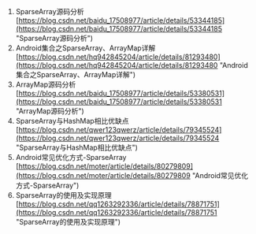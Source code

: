 1. SparseArray源码分析<br>[https://blog.csdn.net/baidu_17508977/article/details/53344185](https://blog.csdn.net/baidu_17508977/article/details/53344185 "SparseArray源码分析")
2. Android集合之SparseArray、ArrayMap详解<br>[https://blog.csdn.net/hq942845204/article/details/81293480](https://blog.csdn.net/hq942845204/article/details/81293480 "Android集合之SparseArray、ArrayMap详解")
3. ArrayMap源码分析<br>[https://blog.csdn.net/baidu_17508977/article/details/53380531](https://blog.csdn.net/baidu_17508977/article/details/53380531 "ArrayMap源码分析")
4. SparseArray与HashMap相比优缺点<br>[https://blog.csdn.net/qwer123qwerz/article/details/79345524](https://blog.csdn.net/qwer123qwerz/article/details/79345524 "SparseArray与HashMap相比优缺点")
5. Android常见优化方式-SparseArray<br>[https://blog.csdn.net/moter/article/details/80279809](https://blog.csdn.net/moter/article/details/80279809 "Android常见优化方式-SparseArray")
6. SparseArray的使用及实现原理<br>[https://blog.csdn.net/qq1263292336/article/details/78871751](https://blog.csdn.net/qq1263292336/article/details/78871751 "SparseArray的使用及实现原理")